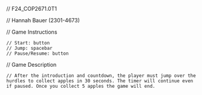 // F24_COP2671.0T1

// Hannah Bauer (2301-4673)

// Game Instructions
		
	// Start: button
	// Jump: spacebar
 	// Pause/Resume: button

// Game Description

	// After the introduction and countdown, the player must jump over the hurdles to collect apples in 30 seconds. The timer will continue even if paused. Once you collect 5 apples the game will end.
